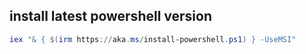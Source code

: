 ## install latest powershell version
```powershell
iex "& { $(irm https://aka.ms/install-powershell.ps1) } -UseMSI"
```
